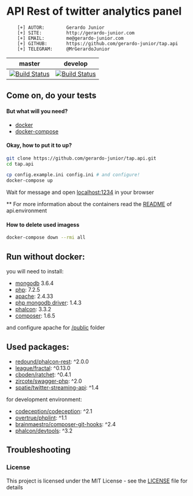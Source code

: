 # API Rest of twitter analytics panel


```
    [+] AUTOR:        Gerardo Junior
    [+] SITE:         http://gerardo-junior.com
    [+] EMAIL:        me@gerardo-junior.com
    [+] GITHUB:       https://github.com/gerardo-junior/tap.api
    [+] TELEGRAM:     @MrGerardoJunior
```

| master  | develop  |
| :------------: | :------------: |
| [![Build Status](https://api.travis-ci.org/gerardo-junior/TAP.api.svg?branch=master)](https://travis-ci.org/gerardo-junior/TAP.api)  |  [![Build Status](https://api.travis-ci.org/gerardo-junior/TAP.api.svg?branch=develop)](https://travis-ci.org/gerardo-junior/TAP.api) |

## Come on, do your tests

#### But what will you need?

- [docker](https://docs.docker.com/install/)
- [docker-compose](https://docs.docker.com/compose/)

#### Okay, how to put it to up?

```bash
git clone https://github.com/gerardo-junior/tap.api.git
cd tap.api

cp config.example.ini config.ini # and configure!
docker-compose up
```

Wait for message and open [localhost:1234](http://localhost:1234) in your browser

** For more information about the containers read the [README](http://github.com/gerardo-junior/TAP.api.environment) of api.environment

#### How to delete used imagess

```bash
docker-compose down --rmi all
```


## Run without docker:

you will need to install:

- [mongodb](https://www.mongodb.com/) 3.6.4
- [php](https://php.net): 7.2.5 
- [apache](https://www.apache.org/): 2.4.33
- [php mongodb driver](https://docs.mongodb.com/ecosystem/drivers/php/): 1.4.3
- [phalcon](https://phalconphp.com/): 3.3.2
- [composer](https://getcomposer.org/): 1.6.5

and configure apache for [/public](/public) folder

## Used packages:

- [redound/phalcon-rest](https://packagist.org/packages/redound/phalcon-rest): ^2.0.0
- [league/fractal](https://packagist.org/packages/league/fractal): ^0.13.0
- [cboden/ratchet](https://packagist.org/packages/cboden/ratchet): ^0.4.1
- [zircote/swagger-php](https://packagist.org/packages/zircote/swagger-php): ^2.0
- [spatie/twitter-streaming-api](https://packagist.org/packages/spatie/twitter-streaming-api): ^1.4

for development environment:

- [codeception/codeception](https://packagist.org/packages/codeception/codeception): ^2.1
- [overtrue/phplint](https://packagist.org/packages/overtrue/phplint): ^1.1
- [brainmaestro/composer-git-hooks](https://packagist.org/packages/brainmaestro/composer-git-hooks): ^2.4
- [phalcon/devtools](https://packagist.org/packages/phalcon/devtools): ^3.2

## Troubleshooting



### License  
This project is licensed under the MIT License - see the [LICENSE](LICENSE) file for details
